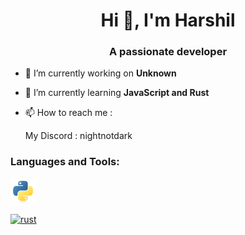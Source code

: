 <h1 align="center">Hi 👋, I'm Harshil</h1>
<h3 align="center">A passionate developer</h3>

- 🔭 I’m currently working on **Unknown**

- 🌱 I’m currently learning **JavaScript and Rust**

- 📫 How to reach me :
  
  My Discord : nightnotdark


<p align="left">
</p>

<h3 align="left">Languages and Tools:</h3>
<p align="left"> <a href="https://www.python.org" target="_blank" rel="noreferrer"> <img src="https://raw.githubusercontent.com/devicons/devicon/master/icons/python/python-original.svg" alt="python" width="40" height="40"/> </a> </p>
</a> <a href="https://www.rust-lang.org" target="_blank" rel="noreferrer"> <img src="https://www.rust-lang.org/static/images/rust-logo-blk.svg" alt="rust" width="40" height="40"/> </a> </p>
